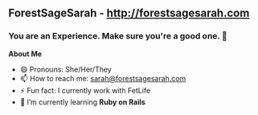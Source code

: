 <!--
Initial README.md - Nothing Special!
-->
## ForestSageSarah - http://forestsagesarah.com
### You are an Experience. Make sure you're a good one. 💚

**About Me**
- 😄 Pronouns: She/Her/They
- 📫 How to reach me: sarah@forestsagesarah.com
- ⚡ Fun fact: I currently work with FetLife
- 🌱 I’m currently learning **Ruby on Rails**
